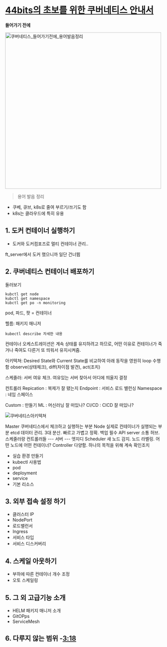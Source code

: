 # [44bits의 초보를 위한 쿠버네티스 안내서](https://www.youtube.com/watch?v=c4boZ4iFStg&list=PLIUCBpK1dpsNf1m-2kiosmfn2nXfljQgb&index=3)

**들어가기 전에**

<img width="500" alt="쿠버네티스_들어가기전에_용어발음정리" src="https://user-images.githubusercontent.com/53321189/104146876-a25a4680-540f-11eb-9f14-2e9113e7632b.png">

> 용어 발음 정리

- 쿠베, 큐브, k8s로 줄여 부르기/쓰기도 함
- k8s는 클라우드에 특히 유용


## 1. 도커 컨테이너 실행하기
  - 도커와 도커컴포즈로 멀티 컨테이너 관리..

ft_server에서 도커 했으니까 일단 건너뜀

## 2. 쿠버네티스 컨테이너 배포하기

둘러보기

~~~
kubctl get node
kubctl get namespace
kubctl get po -n monitoring
~~~

pod, 파드, 팟 = 컨테이너

헬름: 패키지 매니저

~~~
kubectl describe 자세한 내용
~~~

컨테이너 오케스트레이션은 계속 상태를 유지하려고 하므로, 어떤 이유로 컨테이너가 죽거나 죽여도
다른거 또 띄워서 유지시켜줌.

아키텍쳐: Desired State와 Current State를 비교하여 아래 동작을 영원히 loop 수행함
observe(상태체크), diff(차이점 발견), act(조치)

스케줄러: 서버 여유 체크. 여유있는 서버 찾아서 어디에 띄울지 결정

컨트롤러
Repication : 복제가 잘 됐는지
Endpoint : 서비스 로드 밸런싱
Namespace : 네임 스페이스

Custom : 만들기
ML : 머신러닝 잘 떠있나?
CI/CD : CICD 잘 떠있나?


![쿠버네티스아키텍쳐](https://user-images.githubusercontent.com/53321189/104276022-5975c100-54e7-11eb-8f3c-ba6782126841.png)

Master 쿠버네티스에서 체크하고 실행하는 부분
Node 실제로 컨테이너가 실행되는 부분
etcd 데이터 관리. 3대 분산. 빠르고 가볍고 정확. 백업 필수
API server 소통 허브. 스케줄러랑 컨트롤러들 --- 서버 --- 엣지디
Scheduler 새 노드 감지. 노드 라벨링. 어떤 노드에 어떤 컨테이너?
Controller 다양함. 하나의 목적을 위해 계속 확인조치





  - 실습 환경 만들기
  - kubectl 사용법
  - pod
  - deployment
  - service
  - 기본 리소스
  
## 3. 외부 접속 설정 하기
  - 클러스터 IP
  - NodePort
  - 로드밸런서
  - Ingress
  - 서비스 타입
  - 서비스 디스커버리

## 4. 스케일 아웃하기
  - 부하에 따른 컨테이너 개수 조정
  - 오토 스케일링
  
## 5. 그 외 고급기능 소개
  - HELM 패키지 매니저 소개
  - GitOPps
  - ServiceMesh
  
## 6. 다루지 않는 범위 -[3:18](https://www.youtube.com/watch?v=c4boZ4iFStg&list=PLIUCBpK1dpsNf1m-2kiosmfn2nXfljQgb&index=3)
